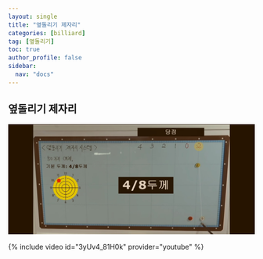 ```yaml
---
layout: single
title: "옆돌리기 제자리"
categories: [billiard]
tag: [옆돌리기]
toc: true
author_profile: false
sidebar:
  nav: "docs"
---
```


## 옆돌리기 제자리

[![옆돌리기 제자리](/images/%EC%98%86%EB%8F%8C%EB%A6%AC%EA%B8%B0%EC%A0%9C%EC%9E%90%EB%A6%AC_%EC%96%91%EB%B9%B5.png)](/images/%EC%98%86%EB%8F%8C%EB%A6%AC%EA%B8%B0%EC%A0%9C%EC%9E%90%EB%A6%AC_%EC%96%91%EB%B9%B5.png)

{% include video id="3yUv4_81H0k" provider="youtube" %}
